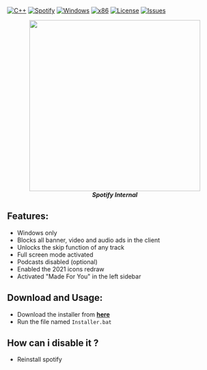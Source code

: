 [![C++](https://img.shields.io/badge/language-C++-%23f34b7d.svg?style=plastic)](https://en.wikipedia.org/wiki/C%2B%2B) 
[![Spotify](https://img.shields.io/badge/App-Spotify-1DB954.svg?style=plastic)](https://www.spotify.com/)
[![Windows](https://img.shields.io/badge/platform-Windows-0078d7.svg?style=plastic)](https://en.wikipedia.org/wiki/Microsoft_Windows) 
[![x86](https://img.shields.io/badge/arch-x86-red.svg?style=plastic)](https://en.wikipedia.org/wiki/X86) 
[![License](https://img.shields.io/github/license/R3nzTheCodeGOD/Spotify-Internal.svg?style=plastic)](LICENSE)
[![Issues](https://img.shields.io/github/issues/R3nzTheCodeGOD/Spotify-Internal.svg?style=plastic)](https://github.com/R3nzTheCodeGOD/R3nzCS/issues)

<p align="center">
    <img height=400 src="https://cdn.discordapp.com/attachments/748413086083317811/927189031035494420/unknown.png" >
    <br>
    <b><i>Spotify Internal</i></b>
</p>

## **Features:**
* Windows only
* Blocks all banner, video and audio ads in the client
* Unlocks the skip function of any track
* Full screen mode activated
* Podcasts disabled (optional)
* Enabled the 2021 icons redraw
* Activated "Made For You" in the left sidebar

## **Download and Usage:**
* Download the installer from **[here](https://github.com/R3nzTheCodeGOD/Spotify-Internal/releases)**
* Run the file named `Installer.bat`

## How can i disable it ?
* Reinstall spotify
